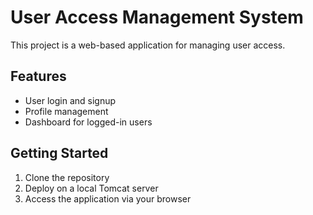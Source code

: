 # User Access Management System

This project is a web-based application for managing user access.

## Features
- User login and signup
- Profile management
- Dashboard for logged-in users

## Getting Started
1. Clone the repository
2. Deploy on a local Tomcat server
3. Access the application via your browser
